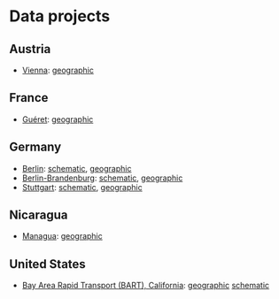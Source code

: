 # Data projects

## Austria
* [Vienna](https://github.com/OpenMetroMapsData/vienna):
  [geographic](https://raw.githubusercontent.com/OpenMetroMapsData/vienna/master/geographic.xml)

## France
* [Guéret](https://github.com/OpenMetroMapsData/gueret):
  [geographic](https://raw.githubusercontent.com/OpenMetroMapsData/gueret/master/geographic.xml)

## Germany
* [Berlin](https://github.com/OpenMetroMapsData/berlin):
  [schematic](https://raw.githubusercontent.com/OpenMetroMapsData/berlin/master/schematic.xml),
  [geographic](https://raw.githubusercontent.com/OpenMetroMapsData/berlin/master/geographic.xml)
* [Berlin-Brandenburg](https://github.com/OpenMetroMapsData/vbb-regio):
  [schematic](https://raw.githubusercontent.com/OpenMetroMapsData/vbb-regio/master/schematic.xml),
  [geographic](https://raw.githubusercontent.com/OpenMetroMapsData/vbb-regio/master/geographic.xml)
* [Stuttgart](https://github.com/OpenMetroMapsData/stuttgart):
  [schematic](https://raw.githubusercontent.com/OpenMetroMapsData/stuttgart/master/sbahn-schematic.omm),
  [geographic](https://raw.githubusercontent.com/OpenMetroMapsData/stuttgart/master/sbahn-geographic.omm)

## Nicaragua
* [Managua](https://github.com/OpenMetroMapsData/managua):
  [geographic](https://raw.githubusercontent.com/OpenMetroMapsData/managua/master/geographic.xml)

## United States
* [Bay Area Rapid Transport (BART), California](https://github.com/OpenMetroMapsData/bart):
  [geographic](https://raw.githubusercontent.com/OpenMetroMapsData/bart/master/geographic.xml)
  [schematic](https://raw.githubusercontent.com/OpenMetroMapsData/bart/master/schematic.xml)
